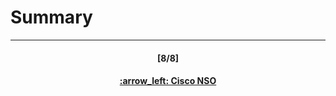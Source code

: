 # Summary

---
<h4 align="center">[8/8]</h4>
<h4 align="center"> <a href="/readme/6.md"> :arrow_left: Cisco NSO </h4>
